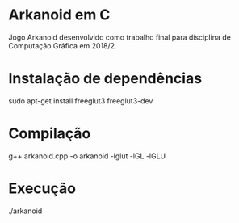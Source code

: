# Arkanoid em C

Jogo Arkanoid desenvolvido como trabalho final para disciplina de Computação Gráfica em 2018/2.

# Instalação de dependências

sudo apt-get install freeglut3 freeglut3-dev 

# Compilação

g++ arkanoid.cpp -o arkanoid -lglut -lGL -lGLU

# Execução

./arkanoid
